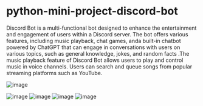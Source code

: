 # python-mini-project-discord-bot
Discord Bot is a multi-functional bot designed to enhance the 
entertainment and engagement of users within a Discord server. The bot 
offers various features, including music playback, chat games, anda built-in 
chatbot powered by ChatGPT that can engage in conversations with users on 
various topics, such as general knowledge, jokes, and random facts .The 
music playback feature of Discord Bot allows users to play and 
control music in voice channels. Users can search and queue songs from 
popular streaming platforms such as YouTube.

![image](https://user-images.githubusercontent.com/84409464/231701881-a128bdeb-549b-43c0-8661-e1210b4065be.png)


![image](https://user-images.githubusercontent.com/84409464/231701119-ae33b53a-95bb-4ac5-8bc9-b5f2c3697f91.png)
![image](https://user-images.githubusercontent.com/84409464/231701568-a9383a57-8cb0-49a5-b9b6-76095a282190.png)
![image](https://user-images.githubusercontent.com/84409464/231701658-b22f0a1a-796d-405e-b355-e3d4718e9b5d.png)
![image](https://user-images.githubusercontent.com/84409464/231701751-37dba64e-d3da-4c59-ac03-3c1ae5afa62a.png)
